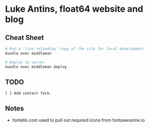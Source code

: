 # Luke Antins, float64 website and blog

## Cheat Sheet

```bash
# Run a 'live reloading' copy of the site for local development
bundle exec middleman

# Deploy to server
bundle exec middleman deploy
```

## TODO

    [ ] Add contact form.

## Notes

  - fontello.com used to pull out required icons from fontawesome.io
